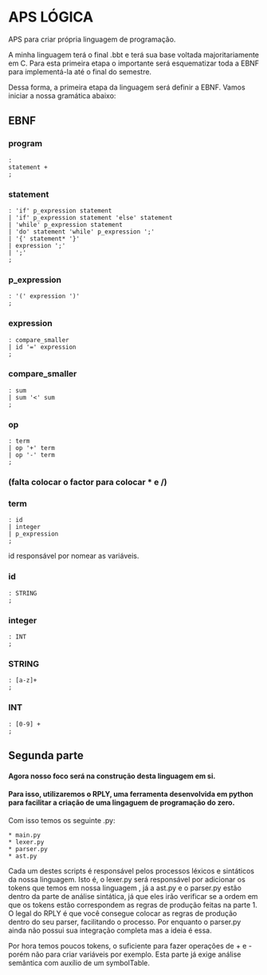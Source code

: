 # APS LÓGICA

APS para criar própria linguagem de programação.

A minha linguagem terá o final .bbt e terá sua base voltada majoritariamente em C. Para esta primeira etapa o importante será esquematizar toda a EBNF para implementá-la até o final do semestre. 

Dessa forma, a primeira etapa da linguagem será definir a EBNF. Vamos iniciar a nossa gramática abaixo:

## EBNF


### program 
    : 
    statement +
    ;

### statement
    : 'if' p_expression statement
    | 'if' p_expression statement 'else' statement
    | 'while' p_expression statement
    | 'do' statement 'while' p_expression ';'
    | '{' statement* '}'
    | expression ';'
    | ';'
    ;

### p_expression
    : '(' expression ')'
    ;

### expression
    : compare_smaller 
    | id '=' expression
    ;

### compare_smaller 
    : sum
    | sum '<' sum
    ;

### op
    : term
    | op '+' term
    | op '-' term
    ;

### (falta colocar o factor para colocar * e /)

### term
    : id
    | integer
    | p_expression
    ;

id responsável por nomear as variáveis.

### id
    : STRING
    ;

### integer
    : INT
    ;

### STRING
    : [a-z]+
    ;

### INT
    : [0-9] +
    ;

## Segunda parte

#### Agora nosso foco será na construção desta linguagem em si. 

#### Para isso, utilizaremos o RPLY, uma ferramenta desenvolvida em python para facilitar a criação de uma lingaguem de programação do zero.

Com isso temos os seguinte .py:

    * main.py
    * lexer.py
    * parser.py
    * ast.py

Cada um destes scripts é responsável pelos processos léxicos e sintáticos da nossa linguagem. Isto é, o lexer.py será responsável por adicionar os tokens que temos em nossa linguagem , já a ast.py e o parser.py estão dentro da parte de análise sintática, já que eles irão verificar se a ordem em que os tokens estão correspondem as regras de produção feitas na parte 1. 
O legal do RPLY é que você consegue colocar as regras de produção dentro do seu parser, facilitando o processo. Por enquanto o parser.py ainda não possui sua integração completa mas a ideia é essa.

Por hora temos poucos tokens, o suficiente para fazer operações de + e - porém não para criar variáveis por exemplo. Esta parte já exige análise semântica com auxílio de um symbolTable. 
